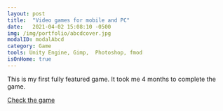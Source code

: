 ```yaml
---
layout: post
title:  "Video games for mobile and PC"
date:   2021-04-02 15:08:10 -0500
img: /img/portfolio/abcdcover.jpg
modalID: modalAbcd
category: Game
tools: Unity Engine, Gimp,  Photoshop, fmod
isOnHome: true
---
```

This is my first fully featured game. It took me 4 months to complete the game.

[Check the game][game-link]



[game-link]: https://strangegamestemp.itch.io/a-balls-cursed-day